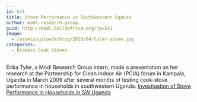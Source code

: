 ```yaml
---
id: 541
title: Stove Performance in Southwestern Uganda
author: modi-research-group
guid: http://modi.buildafrica.org/?p=541
image:
  - /assets/uploads/blog/2010/04/tyler-stove.jpg
categories:
  - Biomass Cook Stoves
---
```

Erika Tyler, a Modi Research Group intern, made a presentation on her research at the Partnership for Clean Indoor Air (PCIA) forum in Kampala, Uganda in March 2009 after several months of testing cook-stove performance in households in southwestern Uganda. [Investigation of Stove Performance in Households in SW Uganda][1]

 [1]: /assets/uploads/blog/2013/06/Tyler_Household_Performance.pdf